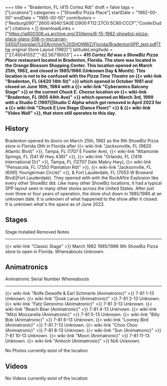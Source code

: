 +++
title = "Bradenton, FL (415 Cortez Rd)"
draft = false
tags = ["Locations"]
categories = ["ShowBiz Pizza Place"]
startDate = "1982-00-00"
endDate = "1985-00-00"
contributors = ["Rexburg090","2600:4040:5A0E:D900:F112:27C0:5C80:CCCF","CoolerDude"]
citations = []
downloadLinks = ["https://ia600308.us.archive.org/31/items/6-15-1982-showbiz-pizza-place-plans-598-n-mccarran-5450/Floorplan%20Archive%20SHOWBIZ/Florida/BradentonSPP_text.pdf|The original Store Layout (1982)"]
latitudeLongitude = ["27.46041552","-82.56718003"]
+++
***415 Cortez Rd* was a *ShowBiz Pizza Place* restaurant located in Bradenton, Florida. The store was located in the Orange Blossom Shopping Center.
This location opened on March 25th, 1982, and closed in 1985/1986 (Unknown Day & Month).
This location is not to be confused with the *Pizza Time Theatre* on {{< wiki-link "Bradenton, FL (4420 14th St)" >}} which opened in October 1981 and closed on June 16th, 1984 with a {{< wiki-link "Cyberamics Balcony Stage" >}} or the current *Chuck E. Cheese* location on {{< wiki-link "Bradenton, FL (905 44th Ave)" >}} which opened on March 3rd, 1999 with a Studio C (1997)|Studio C Alpha which got removed in April 2023 for a {{< wiki-link "Chuck E Live Stage (Dance Floor)" >}} & {{< wiki-link "Video Wall" >}}, that store still operates to this day.**

## History

Bradenton opened its doors on March 25th, 1982 as the 9th ShowBiz Pizza store in Florida (9th in Florida after {{< wiki-link "Jacksonville, FL (9820 Atlantic Blvd)" >}}, Tampa, FL (1707 E Fowler Ave), {{< wiki-link "Altamonte Springs, FL (541 W Hwy 436)" >}}, {{< wiki-link "Orlando, FL (7419 International Dr)" >}}, Tampa, FL (12707 Dale Mabry Hwy), {{< wiki-link "Pensacola, FL (7350 Plantation Rd)" >}}, {{< wiki-link "Jacksonville, FL (6065 Youngerman Circle)" >}}, & Fort Lauderdale, FL (7053 W Broward Blvd)|Fort Lauderdale). They opened with with the RockAfire Explosion like every other ShowBiz did. Like many other ShowBiz locations, it had a typical SPP layout seen in many other stores across the United States. After just over three or four years of operation, the store shut down in 1985/1986 at an unknown date. It is unknown of what happened to the show after it closed. It is unknown what's the space as of June 2023.

## Stages

  Stage                                   Installed    Removed     Notes
  --------------------------------------- ------------ ----------- ------------------------------------------------------------------
  {{< wiki-link "Classic Stage" >}}   March 1982   1985/1986   9th ShowBiz Pizza store to open in Florida. Whereabouts Unknown.

## Animatronics

  Animatronic                                                           Serial Number   Whereabouts
  --------------------------------------------------------------------- --------------- -------------
  {{< wiki-link "Rolfe Dewolfe & Earl Schmerle (Animatronic)" >}}   7-81 1-13       Unknown.
  {{< wiki-link "Dook Larue (Animatronic)" >}}                      7-81 2-13       Unknown.
  {{< wiki-link "Fatz Geronimo (Animatronic)" >}}                   7-81 3-13       Unknown.
  {{< wiki-link "Beach Bear (Animatronic)" >}}                      7-81 4-13       Unknown.
  {{< wiki-link "Mitzi Mozzarella (Animatronic)" >}}                7-81 5-13       Unknown.
  {{< wiki-link "Billy Bob (Animatronic)" >}}                       7-81 6-13       Unknown.
  {{< wiki-link "Looney Bird (Animatronic)" >}}                     7-81 7-13       Unknown.
  {{< wiki-link "Choo Choo (Animatronic)" >}}                       7-81 8-13       Unknown.
  {{< wiki-link "Sun (Animatronic)" >}}                             7-81 10-13      Unknown.
  {{< wiki-link "Moon (Animatronic)" >}}                            7-81 11-13      Unknown.
  {{< wiki-link "Antioch (Animatronic)" >}}                         N/A             Unknown.

No Photos currently exist of the location

## Videos

No Videos currently exist of the location
